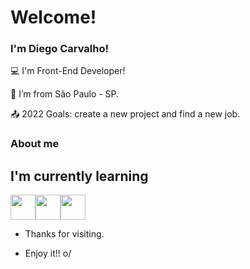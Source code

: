 # Welcome!

 

### I'm Diego Carvalho!

 

:computer: I'm Front-End Developer!

:house_with_garden: I’m from São Paulo - SP.

:outbox_tray: 2022 Goals: create a new project and find a new job.

 

### About me

## I'm currently learning
<img src="https://cdn.jsdelivr.net/gh/devicons/devicon/icons/html5/html5-plain.svg" width="40" height="40" /><img src="https://cdn.jsdelivr.net/gh/devicons/devicon/icons/css3/css3-plain.svg" width="40" height="40" /><img src="https://cdn.jsdelivr.net/gh/devicons/devicon/icons/javascript/javascript-plain.svg" width="40" height="40" />


          

- Thanks for visiting.

- Enjoy it!! o/

